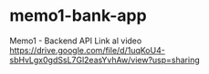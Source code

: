 # memo1-bank-app
Memo1 - Backend API
Link al video https://drive.google.com/file/d/1uqKoU4-sbHvLgx0gdSsL7Gl2easYvhAw/view?usp=sharing
